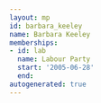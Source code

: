 ```yaml
---
layout: mp
id: barbara_keeley
name: Barbara Keeley
memberships:
- id: lab
  name: Labour Party
  start: '2005-06-28'
  end: 
autogenerated: true
---
```

